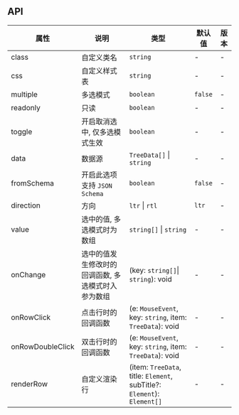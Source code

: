## API

| 属性             | 说明                                               | 类型                                                                    | 默认值  | 版本 |
| ---------------- | -------------------------------------------------- | ----------------------------------------------------------------------- | ------- | ---- |
| class            | 自定义类名                                         | `string`                                                                | -       | -    |
| css              | 自定义样式表                                       | `string`                                                                | -       | -    |
| multiple         | 多选模式                                           | `boolean`                                                               | `false` | -    |
| readonly         | 只读                                               | `boolean`                                                               | -       | -    |
| toggle           | 开启取消选中, 仅多选模式生效                       | `boolean`                                                               | -       | -    |
| data             | 数据源                                             | `TreeData[]` \| `string`                                                | -       | -    |
| fromSchema       | 开启此选项支持 `JSON Schema`                       | `boolean`                                                               | `false` | -    |
| direction        | 方向                                               | `ltr` \| `rtl`                                                          | `ltr`   | -    |
| value            | 选中的值, 多选模式时为数组                         | `string[]` \| `string`                                                  | -       | -    |
| onChange         | 选中的值发生修改时的回调函数, 多选模式时入参为数组 | (key: `string[]`\| `string`): void                                      | -       | -    |
| onRowClick       | 点击行时的回调函数                                 | (e: `MouseEvent`, key: `string`, item: `TreeData`): void                | -       | -    |
| onRowDoubleClick | 双击行时的回调函数                                 | (e: `MouseEvent`, key: `string`, item: `TreeData`): void                | -       | -    |
| renderRow        | 自定义渲染行                                       | (item: `TreeData`, title: `Element`, subTitle?: `Element`): `Element[]` | -       | -    |

